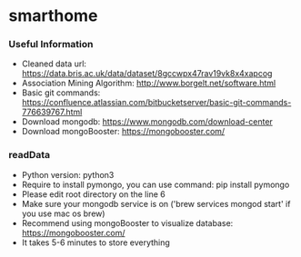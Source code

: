 # smarthome

### Useful Information
* Cleaned data url: https://data.bris.ac.uk/data/dataset/8gccwpx47rav19vk8x4xapcog
* Association Mining Algorithm: http://www.borgelt.net/software.html
* Basic git commands: https://confluence.atlassian.com/bitbucketserver/basic-git-commands-776639767.html
* Download mongodb: https://www.mongodb.com/download-center
* Download mongoBooster: https://mongobooster.com/

### readData
* Python version: python3
* Require to install pymongo, you can use command: pip install pymongo
* Please edit root directory on the line 6
* Make sure your mongodb service is on ('brew services mongod start' if you use mac os brew)
* Recommend using mongoBooster to visualize database: https://mongobooster.com/
* It takes 5-6 minutes to store everything
